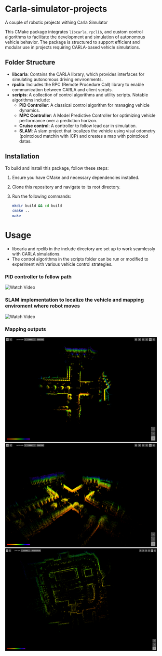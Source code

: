 # Carla-simulator-projects
A couple of robotic projects withing Carla Simulator

This CMake package integrates `libcarla`, `rpclib`, and custom control algorithms to facilitate the development and simulation of autonomous vehicle behavior. The package is structured to support efficient and modular use in projects requiring CARLA-based vehicle simulations.

## Folder Structure

- **libcarla**: Contains the CARLA library, which provides interfaces for simulating autonomous driving environments.
- **rpclib**: Includes the RPC (Remote Procedure Call) library to enable communication between CARLA and client scripts.
- **scripts**: A collection of control algorithms and utility scripts. Notable algorithms include:
  - **PID Controller**: A classical control algorithm for managing vehicle dynamics.
  - **MPC Controller**: A Model Predictive Controller for optimizing vehicle performance over a prediction horizon.
  - **Cruise control**: A controller to follow lead car in simulation.
  - **SLAM**: A slam project that localizes the vehicle using visul odometry (pointcloud matchin with ICP) and creates a map with pointcloud datas.

## Installation

To build and install this package, follow these steps:

1. Ensure you have CMake and necessary dependencies installed.
2. Clone this repository and navigate to its root directory.
3. Run the following commands:

   ```bash
   mkdir build && cd build
   cmake ..
   make
   ```

# Usage
* libcarla and rpclib in the include directory are set up to work seamlessly with CARLA simulations.
* The control algorithms in the scripts folder can be run or modified to experiment with various vehicle control strategies.

### PID controller to follow path
![Watch Video](videos/PID.gif)

### SLAM implementation to localize the vehicle and mapping enviroment where robot moves
![Watch Video](videos/slam.gif)

### Mapping outputs
<img src="images/slam4.png" alt="slam4" width="800">

<img src="images/slam5.png" alt="slam5" width="800">


<img src="images/slam_all_map.png" alt="slam_all_map" width="800">